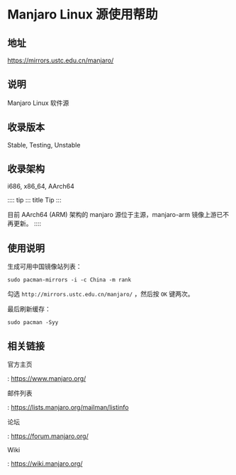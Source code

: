 # Manjaro Linux 源使用帮助

## 地址

<https://mirrors.ustc.edu.cn/manjaro/>

## 说明

Manjaro Linux 软件源

## 收录版本

Stable, Testing, Unstable

## 收录架构

i686, x86_64, AArch64

:::: tip
::: title
Tip
:::

目前 AArch64 (ARM) 架构的 manjaro 源位于主源，manjaro-arm
镜像上游已不再更新。
::::

## 使用说明

生成可用中国镜像站列表：

    sudo pacman-mirrors -i -c China -m rank

勾选 `http://mirrors.ustc.edu.cn/manjaro/` ，然后按 `OK` 键两次。

最后刷新缓存：

    sudo pacman -Syy

## 相关链接

官方主页

:   <https://www.manjaro.org/>

邮件列表

:   <https://lists.manjaro.org/mailman/listinfo>

论坛

:   <https://forum.manjaro.org/>

Wiki

:   <https://wiki.manjaro.org/>

